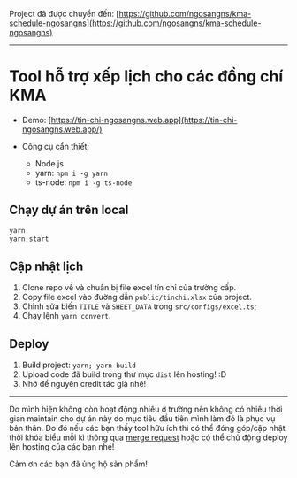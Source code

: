 Project đã được chuyển đến: [https://github.com/ngosangns/kma-schedule-ngosangns](https://github.com/ngosangns/kma-schedule-ngosangns)

---

# Tool hỗ trợ xếp lịch cho các đồng chí KMA

- Demo: [https://tin-chi-ngosangns.web.app](https://tin-chi-ngosangns.web.app/)

- Công cụ cần thiết:
  - Node.js
  - yarn: `npm i -g yarn`
  - ts-node: `npm i -g ts-node`

## Chạy dự án trên local

```sh
yarn
yarn start
```

## Cập nhật lịch

1. Clone repo về và chuẩn bị file excel tín chỉ của trường cấp.
2. Copy file excel vào đường dẫn `public/tinchi.xlsx` của project.
3. Chỉnh sửa biến `TITLE` và `SHEET_DATA` trong `src/configs/excel.ts`;
4. Chạy lệnh `yarn convert`.

## Deploy

1. Build project: `yarn; yarn build`
2. Upload code đã build trong thư mục `dist` lên hosting! :D
3. Nhớ để nguyên credit tác giả nhé!

---

Do mình hiện không còn hoạt động nhiều ở trường nên không có nhiều thời gian maintain cho dự án này do mục tiêu đầu tiên mình làm đó là phục vụ bản thân. Do đó nếu các bạn thấy tool hữu ích thì có thể đóng góp/cập nhật thời khóa biểu mỗi kì thông qua [merge request](https://github.com/ngosangns/tin-chi/pulls) hoặc có thể chủ động deploy lên hosting của các bạn nhé!

Cảm ơn các bạn đã ủng hộ sản phẩm!
